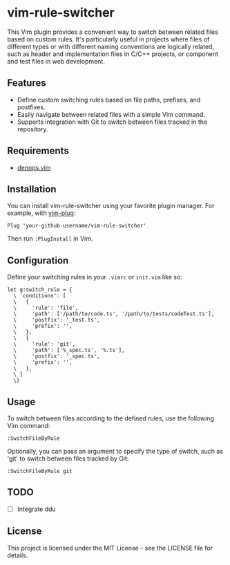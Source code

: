 # vim-rule-switcher

This Vim plugin provides a convenient way to switch between related files based
on custom rules. It's particularly useful in projects where files of different
types or with different naming conventions are logically related, such as header
and implementation files in C/C++ projects, or component and test files in web
development.

## Features

- Define custom switching rules based on file paths, prefixes, and postfixes.
- Easily navigate between related files with a simple Vim command.
- Supports integration with Git to switch between files tracked in the
  repository.

## Requirements

- [denops.vim](https://github.com/vim-denops/denops.vim)

## Installation

You can install vim-rule-switcher using your favorite plugin manager. For
example, with [vim-plug](https://github.com/junegunn/vim-plug):

```vim
Plug 'your-github-username/vim-rule-switcher'
```

Then run `:PlugInstall` in Vim.

## Configuration

Define your switching rules in your `.vimrc` or `init.vim` like so:

```vim
let g:switch_rule = {
  \ 'conditions': [
  \   {
  \     'rule': 'file',
  \     'path': ['/path/to/code.ts', '/path/to/tests/codeTest.ts'],
  \     'postfix': '_test.ts',
  \     'prefix': '',
  \   },
  \   {
  \     'rule': 'git',
  \     'path': ['%_spec.ts', '%.ts'],
  \     'postfix': '_spec.ts',
  \     'prefix': '',
  \   },
  \ ]
  \}
```

## Usage

To switch between files according to the defined rules, use the following Vim
command:

```vim
:SwitchFileByRule
```

Optionally, you can pass an argument to specify the type of switch, such as
'git' to switch between files tracked by Git:

```vim
:SwitchFileByRule git
```

## TODO

- [ ] Integrate ddu

## License

This project is licensed under the MIT License - see the LICENSE file for
details.
